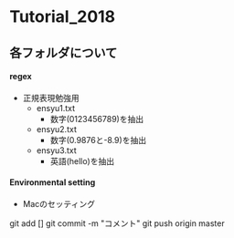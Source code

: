 # Tutorial_2018
## 各フォルダについて
#### regex
- 正規表現勉強用
    - ensyu1.txt
        - 数字(0123456789)を抽出
    - ensyu2.txt
        - 数字(0.9876と-8.9)を抽出
    - ensyu3.txt
        - 英語(hello)を抽出
#### Environmental setting
- Macのセッティング


git add []
git commit -m "コメント"
git push origin master